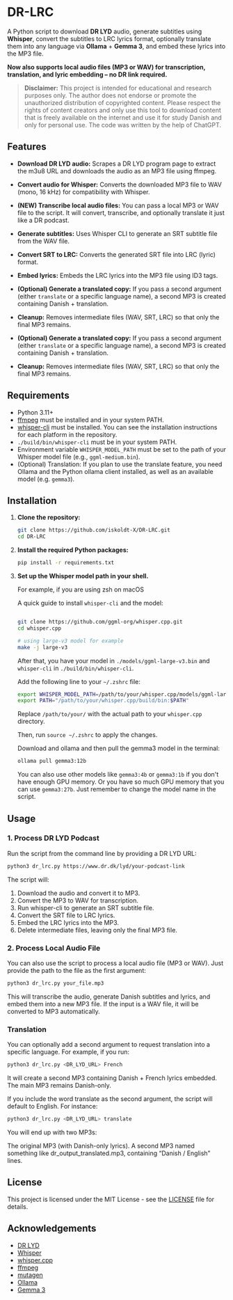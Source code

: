# DR-LRC

A Python script to download **DR LYD** audio, generate subtitles using **Whisper**, convert the subtitles to LRC lyrics format, optionally translate them into any language via **Ollama** + **Gemma 3**, and embed these lyrics into the MP3 file.

**Now also supports local audio files (MP3 or WAV) for transcription, translation, and lyric embedding – no DR link required.**


> **Disclaimer:** This project is intended for educational and research purposes only. The author does not endorse or promote the unauthorized distribution of copyrighted content. Please respect the rights of content creators and only use this tool to download content that is freely available on the internet and use it for study Danish and only for personal use. The code was written by the help of ChatGPT.


## Features

- **Download DR LYD audio:** Scrapes a DR LYD program page to extract the m3u8 URL and downloads the audio as an MP3 file using ffmpeg.
- **Convert audio for Whisper:** Converts the downloaded MP3 file to WAV (mono, 16 kHz) for compatibility with Whisper.
- **(NEW) Transcribe local audio files:** You can pass a local MP3 or WAV file to the script. It will convert, transcribe, and optionally translate it just like a DR podcast.
- **Generate subtitles:** Uses Whisper CLI to generate an SRT subtitle file from the WAV file.
- **Convert SRT to LRC:** Converts the generated SRT file into LRC (lyric) format.
- **Embed lyrics:** Embeds the LRC lyrics into the MP3 file using ID3 tags.
- **(Optional) Generate a translated copy:** If you pass a second argument (either `translate` or a specific language name), a second MP3 is created containing Danish + translation.
- **Cleanup:** Removes intermediate files (WAV, SRT, LRC) so that only the final MP3 remains.

- **(Optional) Generate a translated copy:** If you pass a second argument (either `translate` or a specific language name), a second MP3 is created containing Danish + translation.
- **Cleanup:** Removes intermediate files (WAV, SRT, LRC) so that only the final MP3 remains.

## Requirements

- Python 3.11+
- [ffmpeg](https://ffmpeg.org/) must be installed and in your system PATH.
- [whisper-cli](https://github.com/ggerganov/whisper.cpp) must be installed. You can see the installation instructions for each platform in the repository.
- `./build/bin/whisper-cli` must be in your system PATH.
- Environment variable `WHISPER_MODEL_PATH` must be set to the path of your Whisper model file (e.g., `ggml-medium.bin`).
- (Optional) Translation: If you plan to use the translate feature, you need Ollama and the Python ollama client installed, as well as an available model (e.g. `gemma3`).

## Installation

1. **Clone the repository:**

   ```bash
   git clone https://github.com/iskoldt-X/DR-LRC.git
   cd DR-LRC
    ```


2. **Install the required Python packages:**

   ```bash
   pip install -r requirements.txt
    ```
3. **Set up the Whisper model path in your shell.**

   For example, if you are using zsh on macOS


   
   A quick guide to install `whisper-cli` and the model:

   ```bash

   git clone https://github.com/ggml-org/whisper.cpp.git
   cd whisper.cpp

   # using large-v3 model for example
   make -j large-v3     
    ```

    After that, you have your model in `./models/ggml-large-v3.bin` and `whisper-cli` in `./build/bin/whisper-cli`.

    Add the following line to your `~/.zshrc` file:

   ```bash
   export WHISPER_MODEL_PATH=/path/to/your/whisper.cpp/models/ggml-large-v3.bin
   export PATH="/path/to/your/whisper.cpp/build/bin:$PATH"
   ```
   Replace `/path/to/your/` with the actual path to your `whisper.cpp` directory.

   Then, run `source ~/.zshrc` to apply the changes.

    Download and ollama and then pull the gemma3 model in the terminal:
    ```bash
    ollama pull gemma3:12b
    ```
    You can also use other models like `gemma3:4b` or `gemma3:1b` if you don't have enough GPU memory. Or you have so much GPU memory that you can use `gemma3:27b`. Just remember to change the model name in the script.


## Usage

### 1. Process DR LYD Podcast

Run the script from the command line by providing a DR LYD URL:

```bash
python3 dr_lrc.py https://www.dr.dk/lyd/your-podcast-link
```

The script will:

1. Download the audio and convert it to MP3.
2. Convert the MP3 to WAV for transcription.
3. Run whisper-cli to generate an SRT subtitle file.
4. Convert the SRT file to LRC lyrics.
5. Embed the LRC lyrics into the MP3.
6. Delete intermediate files, leaving only the final MP3 file.

### 2. Process Local Audio File

You can also use the script to process a local audio file (MP3 or WAV). Just provide the path to the file as the first argument:

```bash
python3 dr_lrc.py your_file.mp3
```
This will transcribe the audio, generate Danish subtitles and lyrics, and embed them into a new MP3 file. If the input is a WAV file, it will be converted to MP3 automatically.

### Translation
You can optionally add a second argument to request translation into a specific language. For example, if you run:



```bash
python3 dr_lrc.py <DR_LYD_URL> French
```

It will create a second MP3 containing Danish + French lyrics embedded. The main MP3 remains Danish-only.

If you include the word translate as the second argument, the script will default to English. For instance:
    
```bash
python3 dr_lrc.py <DR_LYD_URL> translate
```

You will end up with two MP3s:

The original MP3 (with Danish-only lyrics).
A second MP3 named something like dr_output_translated.mp3, containing “Danish / English” lines.



## License
This project is licensed under the MIT License - see the [LICENSE](LICENSE) file for details.


## Acknowledgements
- [DR LYD](https://www.dr.dk/lyd)
- [Whisper](https://github.com/openai/whisper)
- [whisper.cpp](https://github.com/ggerganov/whisper.cpp)
- [ffmpeg](https://ffmpeg.org/)
- [mutagen](https://github.com/quodlibet/mutagen)
- [Ollama](https://ollama.com)
- [Gemma 3](https://ollama.com/library/gemma3:12b)


